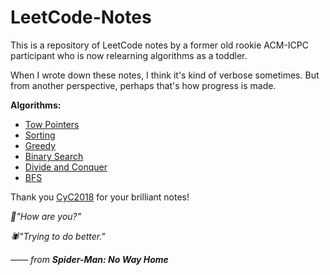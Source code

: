 # LeetCode-Notes
This is a repository of LeetCode notes by a former old rookie ACM-ICPC participant who is now relearning algorithms as a toddler.

When I wrote down these notes, I think it's kind of verbose sometimes. But from another perspective, perhaps that's how progress is made.



**Algorithms:**

* [Tow Pointers](https://github.com/Pasxsenger/LeetCode-Notes/blob/main/Two%20Pointers.md)
* [Sorting](https://github.com/Pasxsenger/LeetCode-Notes/blob/main/Sorting.md)
* [Greedy](https://github.com/Pasxsenger/LeetCode-Notes/blob/main/Greedy.md)
* [Binary Search](https://github.com/Pasxsenger/LeetCode-Notes/blob/main/Binary%20Search.md)
* [Divide and Conquer](https://github.com/Pasxsenger/LeetCode-Notes/blob/main/Divide%20and%20Conquer.md)
* [BFS](https://github.com/Pasxsenger/LeetCode-Notes/blob/main/BFS.md)

Thank you [CyC2018](https://github.com/CyC2018/CS-Notes/blob/master/notes/Leetcode%20%E9%A2%98%E8%A7%A3%20-%20%E7%9B%AE%E5%BD%95.md) for your brilliant notes!





*🐙"How are you?"*

*🕷️"Trying to do better."*

*—— from **Spider-Man: No Way Home***

